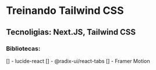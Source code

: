 # Treinando Tailwind CSS

## Tecnoligias: Next.JS, Tailwind CSS

### Bibliotecas:

[] - lucide-react
[] - @radix-ui/react-tabs
[] - Framer Motion
